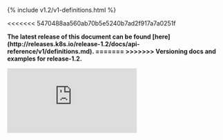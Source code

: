 <!-- BEGIN MUNGE: UNVERSIONED_WARNING -->


<!-- END MUNGE: UNVERSIONED_WARNING -->
<!-- needed for gh-pages to render html files when imported -->
{% include v1.2/v1-definitions.html %}

<<<<<<< 5470488aa560ab70b5e5240b7ad2f917a7a0251f
<!-- TAG RELEASE_LINK, added by the munger automatically -->
<strong>
The latest release of this document can be found
[here](http://releases.k8s.io/release-1.2/docs/api-reference/v1/definitions.md).
=======
>>>>>>> Versioning docs and examples for release-1.2.





<!-- BEGIN MUNGE: IS_VERSIONED -->
<!-- TAG IS_VERSIONED -->
<!-- END MUNGE: IS_VERSIONED -->


<!-- BEGIN MUNGE: GENERATED_ANALYTICS -->
[![Analytics](https://kubernetes-site.appspot.com/UA-36037335-10/GitHub/docs/api-reference/v1/definitions.md?pixel)]()
<!-- END MUNGE: GENERATED_ANALYTICS -->
